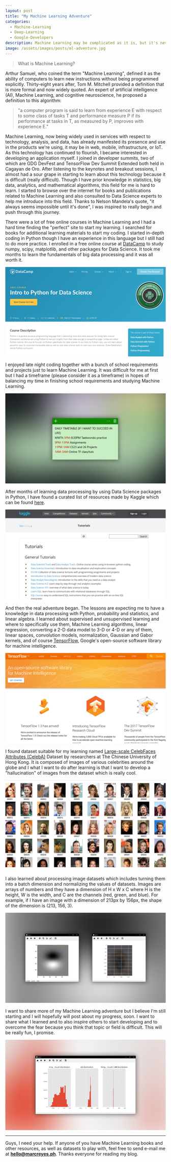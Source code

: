 ```yaml
---
layout: post
title: "My Machine Learning Adventure"
categories: 
  - Machine-Learning
  - Deep-Learning
  - Google-Developers
description: Machine Learning may be complicated as it is, but it's never impossible to develop an application of your own. As a total beginner in Machine Learning, I'm sharing my experience in studying it and hopefully build Machine Learning-powered applications. Read the blog to learn more.
image: /assets/images/posts/ml-adventure.jpg
---
```


> What is Machine Learning?

Arthur Samuel, who coined the term "Machine Learning", defined it as the ability of computers to learn new instructions without being programmed explicitly. Thirty-eight years after, Tom M. Mitchell provided a definition that is more formal and now widely quoted. An expert of artificial intelligence (AI), Machine Learning, and cognitive neuroscience, he proposed a definition to this algorithm: 

> "a computer program is said to learn from experience E with respect to some class of tasks T and performance measure P if its performance at tasks in T, as measured by P, improves with experience E." 

Machine Learning, now being widely used in services with respect to technology, analysis, and data, has already manifested its presence and use in the products we're using, it may be in web, mobile, infrastructure, or IoT. As this technology has continued to flourish, I became interested in developing an application myself. I joined in developer summits, two of which are GDG DevFest and TensorFlow Dev Summit Extended both held in Cagayan de Oro. After listening to the keynotes and breakout sessions, I almost had a sour grape in starting to learn about this technology because it is difficult (really difficult). Though I have prior knowledge in statistics, big data, analytics, and mathematical algorithms, this field for me is hard to learn. I started to browse over the internet for books and publications related to Machine Learning and also consulted to Data Science experts to help me introduce into this field. Thanks to Nelson Mandela's quote, "it always seems impossible until it's done", I was inspired to really begin and push through this journey.

There were a lot of free online courses in Machine Learning and I had a hard time finding the "perfect" site to start my learning. I searched for books for additional learning materials to start my coding. I started in-depth coding in Python though I have an experience in this language but I still had to do more practice. I enrolled in a free online course at [DataCamp](https://www.datacamp.com/courses/intro-to-python-for-data-science) to study numpy, scipy, matplotlib, and other packages for Data Science. It took me months to learn the fundamentals of big data processing and it was all worth it. 

![DataCamp](/assets/images/posts/body/mlad-datacamp.jpg "DataCamp")

I enjoyed late night coding together with a bunch of school requirements and projects just to learn Machine Learning. It was difficult for me at first but I had a timeframe (please consider it as a timeframe) in hopes of balancing my time in finishing school requirements and studying Machine Learning. 

![My Machine Learning Study Frame](/assets/images/posts/body/mlad-notes.jpg "My Machine Learning Study Frame")

After months of learning data processing by using Data Science packages in Python, I have found a curated list of resources made by Kaggle which can be found [here](https://www.kaggle.com/wiki/Tutorials). 

![Kaggle](/assets/images/posts/body/mlad-kaggle.jpg "Kaggle")

And then the real adventure began. The lessons are expecting me to have a knowledge in data processing with Python, probability and statistics, and linear algebra. I learned about supervised and unsupervised learning and where to specifically use them, Machine Learning algorithms, linear regression, converting a 2-D data model to 3-D or 4-D or any of them, linear spaces, convolution models, normalization, Gaussian and Gabor kernels, and of course [TensorFlow](https://www.tensorflow.org/), Google's open-source software library for machine intelligence. 

![TensorFlow](/assets/images/posts/body/mlad-tensorflow.jpg "TensorFlow")

I found dataset suitable for my learning named [Large-scale CelebFaces Attributes (CelebA)](http://mmlab.ie.cuhk.edu.hk/projects/CelebA.html) Dataset by researchers at The Chinese University of Hong Kong. It is composed of images of various celebrities around the globe and I what I want to do after learning is that I want to develop a "hallucination" of images from the dataset which is really cool. 

![Large-scale CelebFaces Attributes (CelebA) Dataset](/assets/images/posts/body/mlad-dataset.jpg "Large-scale CelebFaces Attributes (CelebA)")

I also learned about processing image datasets which includes turning them into a batch dimension and normalizing the values of datasets. Images are arrays of numbers and they have a dimension of H x W x C where H is the height, W is the width, and C are the channels (red, green, and blue). For example, if I have an image with a dimension of 213px by 156px, the shape of the dimension is (213, 156, 3). 

![Gabor Kernel](/assets/images/posts/body/mlad-gabor.jpg "Gabor Kernel")

I want to share more of my Machine Learning adventure but I believe I'm still starting and I will hopefully will post about my progress, soon. I want to share what I learned and to also inspire others to start developing and to overcome the fear because you think that topic or field is difficult. This will be really fun, I promise. 

![Image Normalization](/assets/images/posts/body/mlad-normalization.jpg "Image Normalization")

---

Guys, I need your help. If anyone of you have Machine Learning books and other resources, as well as datasets to play with, feel free to send e-mail me at **[hello@marcreyes.ph](mailto:hello@marcreyes.ph)**. Thanks everyone for reading my blog.
